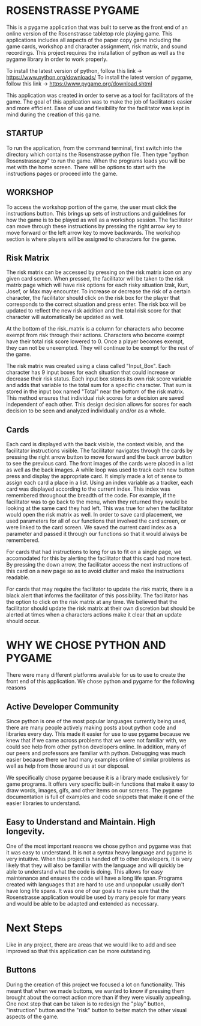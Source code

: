 # **ROSENSTRASSE PYGAME**

This is a pygame application that was built to serve as the front end of an online version of the Rosenstrasse tabletop role playing game.  This applications includes all aspects of the paper copy game including the game cards, workshop and character assignment, risk matrix, and sound recordings.
This project requires the installation of python as well as the pygame library in order to work properly.  

To install the latest version of python, follow this link -> https://www.python.org/downloads/
To install the latest version of pygame, follow this link -> https://www.pygame.org/download.shtml

This application was created in order to serve as a tool for facilitators of the game.  The goal of this application was to make the job of facilitators easier and more efficient.  Ease of use and flexibility for the facilitator was kept in mind during the creation of this game.

## **STARTUP**

To run the application, from the command terminal, first switch into the directory which contains the Rosenstrasse python file.  Then type "python Rosenstrasse.py" to run the game.  When the programs loads you will be met with the home screen.  There will be options to start with the instructions pages or proceed into the game.

##  **WORKSHOP**

To access the workshop portion of the game, the user must click the instructions button.  This brings up sets of instructions and guidelines for how the game is to be played as well as a workshop session.  The facilitator can move through these instructions by pressing the right arrow key to move forward or the left arrow key to move backwards.  The workshop section is where players will be assigned to characters for the game.

## **Risk Matrix**

The risk matrix can be accessed by pressing on the risk matrix icon on any given card screen.  When pressed, the facilitator will be taken to the risk matrix page which will have risk options for each risky situation Izak, Kurt, Josef, or Max may encounter.  To increase or decrease the risk of a certain character, the facilitator should click on the risk box for the player that corresponds to the correct situation and press enter.  The risk box will be updated to reflect the new risk addition and the total risk score for that character will automatically be updated as well.

At the bottom of the risk_matrix is a column for characters who become exempt from risk through their actions.  Characters who become exempt have their total risk score lowered to 0.  Once a player becomes exempt, they can not be unexempted.  They will continue to be exempt for the rest of the game.

The risk matrix was created using a class called "Input_Box".  Each character has 9 input boxes for each situation that could increase or decrease their risk status.  Each input box stores its own risk score variable and adds that variable to the total sum for a specific character.  That sum is stored in the input box named "Total" near the bottom of the risk matrix.  This method ensures that individual risk scores for a decision are saved independent of each other.  This design decision allows for scores for each decision to be seen and analyzed individually and/or as a whole.

## **Cards**

Each card is displayed with the back visible, the context visible, and the facilitator instructions visible.  The facilitator navigates through the cards by pressing the right arrow button to move forward and the back arrow button to see the previous card.  The front images of the cards were placed in a list as well as the back images.  A while loop was used to track each new button press and display the appropriate card.  It simply made a lot of sense to assign each card a place in a list.  Using an index variable as a tracker, each card was displayed according to the current index.  This index was remembered throughout the breadth of the code.  For example, if the facilitator was to go back to the menu, when they returned they would be looking at the same card they had left.  This was true for when the facilitator would open the risk matrix as well.  In order to save card placement, we used parameters for all of our functions that involved the card screen, or were linked to the card screen.  We saved the current card index as a parameter and passed it through our functions so that it would always be remembered.

For cards that had instructions to long for us to fit on a single page, we accomodated for this by alerting the facilitator that this card had more text.  By pressing the down arrow, the facilitator access the next instructions of this card on a new page so as to avoid clutter and make the instructions readable.  

For cards that may require the facilitator to update the risk matrix, there is a black alert that informs the facilitator of this possibility.  The facilitator has the option to click on the risk matrix at any time.  We believed that the facilitator should update the risk matrix at their own discretion but should be alerted at times when a characters actions make it clear that an update should occur.

# **WHY WE CHOSE PYTHON AND PYGAME**

There were many different platforms available for us to use to create the front end of this application.  We chose python and pygame for the following reasons

## **Active Developer Community**

Since python is one of the most popular languages currently being used, there are many people actively making posts about python code and libraries every day.  This made it easier for use to use pygame because we knew that if we came across problems that we were not familiar with, we could see help from other python developers online.  In addition, many of our peers and professors are familiar with python.  Debugging was much easier because there we had many examples online of similar problems as well as help from those around us at our disposal.

We specifically chose pygame because it is a library made exclusively for game programs.  It offers very specific built-in functions that make it easy to draw words, images, gifs, and other items on our screens.  The pygame documentation is full of examples and code snippets that make it one of the easier libraries to understand.

## **Easy to Understand and Maintain.  High longevity.**

One of the most important reasons we chose python and pygame was that it was easy to understand.  It is not a syntax heavy language and pygame is very intuitive.  When this project is handed off to other developers, it is very likely that they will also be familiar with the language and will quickly be able to understand what the code is doing.  This allows for easy maintenance and ensures the code will have a long life span.  Programs created with languages that are hard to use and unpopular usually don't have long life spans.  It was one of our goals to make sure that the Rosenstrasse application would be used by many people for many years and would be able to be adapted and extended as necessary.

# **Next Steps**

Like in any project, there are areas that we would like to add and see improved so that this application can be more outstanding.

## **Buttons**

During the creation of this project we focused a lot on functionality.  This meant that when we made buttons, we wanted to know if pressing them brought about the correct action more than if they were visually appealing.  One next step that can be taken is to redesign the "play" button, "instruction" button and the "risk" button to better match the other visual aspects of the game.
